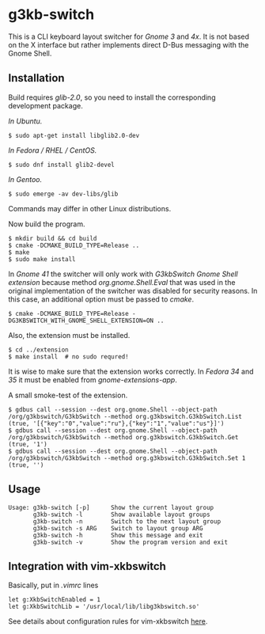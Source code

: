 g3kb-switch
===========

This is a CLI keyboard layout switcher for *Gnome 3* and *4x*. It is not based
on the X interface but rather implements direct D-Bus messaging with the Gnome
Shell.

Installation
------------

Build requires *glib-2.0*, so you need to install the corresponding development
package.

*In Ubuntu.*

```ShellSession
$ sudo apt-get install libglib2.0-dev
```

*In Fedora / RHEL / CentOS.*

```ShellSession
$ sudo dnf install glib2-devel
```

*In Gentoo.*

```ShellSession
$ sudo emerge -av dev-libs/glib
```

Commands may differ in other Linux distributions.

Now build the program.

```ShellSession
$ mkdir build && cd build
$ cmake -DCMAKE_BUILD_TYPE=Release ..
$ make
$ sudo make install
```

In *Gnome 41* the switcher will only work with *G3kbSwitch Gnome Shell
extension* because method *org.gnome.Shell.Eval* that was used in the original
implementation of the switcher was disabled for security reasons. In this case,
an additional option must be passed to *cmake*.

```ShellSession
$ cmake -DCMAKE_BUILD_TYPE=Release -DG3KBSWITCH_WITH_GNOME_SHELL_EXTENSION=ON ..
```

Also, the extension must be installed.

```ShellSession
$ cd ../extension
$ make install  # no sudo requred!
```

It is wise to make sure that the extension works correctly. In *Fedora 34* and
*35* it must be enabled from *gnome-extensions-app*.

A small smoke-test of the extension.

```ShellSession
$ gdbus call --session --dest org.gnome.Shell --object-path /org/g3kbswitch/G3kbSwitch --method org.g3kbswitch.G3kbSwitch.List
(true, '[{"key":"0","value":"ru"},{"key":"1","value":"us"}]')
$ gdbus call --session --dest org.gnome.Shell --object-path /org/g3kbswitch/G3kbSwitch --method org.g3kbswitch.G3kbSwitch.Get
(true, '1')
$ gdbus call --session --dest org.gnome.Shell --object-path /org/g3kbswitch/G3kbSwitch --method org.g3kbswitch.G3kbSwitch.Set 1
(true, '')
```

Usage
-----

```ShellSession
Usage: g3kb-switch [-p]      Show the current layout group
       g3kb-switch -l        Show available layout groups
       g3kb-switch -n        Switch to the next layout group
       g3kb-switch -s ARG    Switch to layout group ARG
       g3kb-switch -h        Show this message and exit
       g3kb-switch -v        Show the program version and exit
```

Integration with vim-xkbswitch
------------------------------

Basically, put in *.vimrc* lines

```vim
let g:XkbSwitchEnabled = 1
let g:XkbSwitchLib = '/usr/local/lib/libg3kbswitch.so'
```

See details about configuration rules for vim-xkbswitch
[here](https://github.com/lyokha/vim-xkbswitch#basic-configuration).

